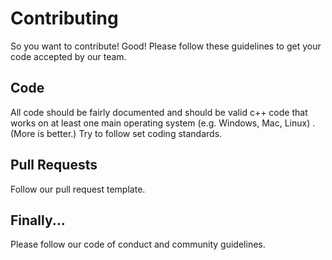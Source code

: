 # Contributing
So you want to contribute! Good! Please follow these guidelines to get your code accepted by our team.

## Code
All code should be fairly documented and should be valid c++ code that works on at least one main operating system (e.g. Windows, Mac, Linux) . (More is better.)
Try to follow set coding standards.

## Pull Requests
Follow our pull request template.

## Finally...
Please follow our code of conduct and community guidelines.
